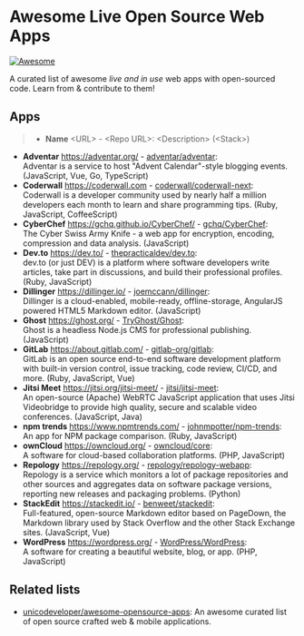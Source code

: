 # Awesome Live Open Source Web Apps

[![Awesome](https://awesome.re/badge.svg)](https://awesome.re)

A curated list of awesome *live and in use* web apps with open-sourced code. Learn from & contribute to them!

## Apps

> - **Name** \<URL\> - \<Repo URL\>: \<Description\> (\<Stack\>)

- **Adventar** <https://adventar.org/> - [adventar/adventar](https://github.com/adventar/adventar):  
  Adventar is a service to host "Advent Calendar"-style blogging events. (JavaScript, Vue, Go, TypeScript)
- **Coderwall** <https://coderwall.com> - [coderwall/coderwall-next](https://github.com/coderwall/coderwall-next):  
  Coderwall is a developer community used by nearly half a million developers each month to learn and share programming tips. (Ruby, JavaScript, CoffeeScript)
- **CyberChef** <https://gchq.github.io/CyberChef/> - [gchq/CyberChef](https://github.com/gchq/CyberChef):  
  The Cyber Swiss Army Knife - a web app for encryption, encoding, compression and data analysis. (JavaScript)
- **Dev.to** <https://dev.to/> - [thepracticaldev/dev.to](https://github.com/thepracticaldev/dev.to):  
  dev.to (or just DEV) is a platform where software developers write articles, take part in discussions, and build their professional profiles. (Ruby, JavaScript)
- **Dillinger** <https://dillinger.io/> - [joemccann/dillinger](https://github.com/joemccann/dillinger):  
  Dillinger is a cloud-enabled, mobile-ready, offline-storage, AngularJS powered HTML5 Markdown editor. (JavaScript)
- **Ghost** <https://ghost.org/> - [TryGhost/Ghost](https://github.com/TryGhost/Ghost/commits/master):  
  Ghost is a headless Node.js CMS for professional publishing. (JavaScript)
- **GitLab** <https://about.gitlab.com/> - [gitlab-org/gitlab](https://gitlab.com/gitlab-org/gitlab):  
  GitLab is an open source end-to-end software development platform with built-in version control, issue tracking, code review, CI/CD, and more. (Ruby, JavaScript, Vue)
- **Jitsi Meet** <https://jitsi.org/jitsi-meet/> - [jitsi/jitsi-meet](https://github.com/jitsi/jitsi-meet):  
  An open-source (Apache) WebRTC JavaScript application that uses Jitsi Videobridge to provide high quality, secure and scalable video conferences. (JavaScript, Java)
- **npm trends** <https://www.npmtrends.com/> - [johnmpotter/npm-trends](https://github.com/johnmpotter/npm-trends):  
  An app for NPM package comparison. (Ruby, JavaScript)
- **ownCloud** <https://owncloud.org/> - [owncloud/core](https://github.com/owncloud/core):  
  A software for cloud-based collaboration platforms. (PHP, JavaScript)
- **Repology** <https://repology.org/> - [repology/repology-webapp](https://github.com/repology/repology-webapp):  
  Repology is a service which monitors a lot of package repositories and other sources and aggregates data on software package versions, reporting new releases and packaging problems. (Python)
- **StackEdit** <https://stackedit.io/> - [benweet/stackedit](https://github.com/benweet/stackedit):  
  Full-featured, open-source Markdown editor based on PageDown, the Markdown library used by Stack Overflow and the other Stack Exchange sites. (JavaScript, Vue)
- **WordPress** <https://wordpress.org/> - [WordPress/WordPress](https://github.com/WordPress/WordPress):  
  A software for creating a beautiful website, blog, or app. (PHP, JavaScript)

## Related lists

- [unicodeveloper/awesome-opensource-apps](https://github.com/unicodeveloper/awesome-opensource-apps): An awesome curated list of open source crafted web & mobile applications.
